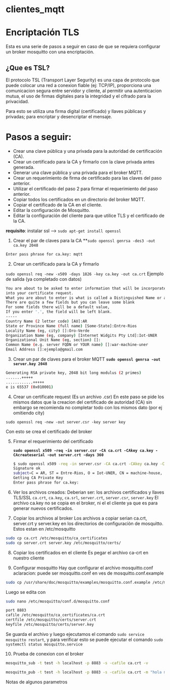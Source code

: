 # clientes_mqtt

# Encriptación TLS
Esta es una serie de pasos a seguir en caso de que se requiera configurar un broker mosquitto con una encriptación.

## ¿Que es TSL?

El protocolo TSL (Transport Layer Segurity) es una capa de protocolo que puede colocar una red a conexion fiable (ej: TCP/IP), proporciona una comunicacion segura entre servidor y cliente, al permitir una autenticacion mutua, el uso de firmas digitales para la integridad y el cifrado para la privacidad. 

Para esto se utiliza una firma digital (certificado) y llaves públicas y privadas; para encriptar y desencriptar el mensaje.

# Pasos a seguir:

- Crear una clave pública y una privada para la autoridad de certificación (CA).
- Crear un certificado para la CA y firmarlo con la clave privada antes generada.
- Generar una clave pública y una privada para el broker MQTT.
- Crear un requerimiento de firma de certificado para las claves del paso anterior.
- Utilizar el certificado del paso 2 para firmar el requerimiento del paso anterior.
- Copiar todos los certificados en un directorio del broker MQTT.
- Copiar el certificado de la CA en el cliente.
- Editar la configuración de Mosquitto.
- Editar la configuración del cliente para que utilice TLS y el certificado de la CA.


**requisito**: instalar ssl —> `sudo apt-get install openssl`

1. Crear el par de claves para la CA
**`sudo openssl genrsa -des3 -out ca.key 2048`
```bash
Enter pass phrase for ca.key: mqtt 
```
2. Crear un certificado para la CA y firmarlo

`sudo openssl req -new -x509 -days 1826 -key ca.key -out ca.crt`
Ejemplo de salida (ya completado con datos)
```bash
You are about to be asked to enter information that will be incorporated
into your certificate request.
What you are about to enter is what is called a Distinguished Name or a DN.
There are quite a few fields but you can leave some blank
For some fields there will be a default value,
If you enter '.', the field will be left blank.
-----
Country Name (2 letter code) [AU]:AR
State or Province Name (full name) [Some-State]:Entre-Rios
Locality Name (eg, city) []:Oro-Verde
Organization Name (eg, company) [Internet Widgits Pty Ltd]:Iot-UNER
Organizational Unit Name (eg, section) []:
Common Name (e.g. server FQDN or YOUR name) []:war-machine-uner  
Email Address []:ejemplo@gmail.com
```

3. Crear un par de claves para el broker MQTT
**`sudo openssl genrsa -out server.key 2048`**

```bash
Generating RSA private key, 2048 bit long modulus (2 primes)
.......+++++
............+++++
e is 65537 (0x010001)
```

4. Crear un certificate request
(Es un archivo .csr)
En este paso se pide los mismos datos que la creacion del certificado de autoridad (CA) sin embargo se recomienda no completar todo con los mismos dato (por ej omitiendo city)

`sudo openssl req -new -out server.csr -key server key`

Con esto se crea el certificado del broker

5. Firmar el requerimiento del certificado
    
    **`sudo openssl x509 -req -in server.csr -CA ca.crt -CAkey ca.key -CAcreateserial -out server.crt -days 360`**
    
    ```bash
    $ sudo openssl x509 -req -in server.csr -CA ca.crt -CAkey ca.key -CAcreateserial -out server.crt -days 360
    Signature ok
    subject=C = AR, ST = Entre-Rios, O = Iot-UNER, CN = machine-house, emailAddress = andresvenialgo15@gmail.com
    Getting CA Private Key
    Enter pass phrase for ca.key:
    ```
    
6. Ver los archivos creados:
Deberian ser: los archivos certificados y llaves TLS/SSL
`ca.crt`, `ca.key`, `ca.srl`, `server.crt`, `server.csr`, `server.key` 
El archivo ca.key no se copia en el broker, ni el el cliente ya que es para generar nuevos certificados.

7. Copiar los archivos al broker
Los archivos a copiar serian ca.crt, server.crt y server.key en los directorios de configuraciòn de mosquitto. Estos estan en /etc/mosquitto 

```bash
sudo cp ca.crt /etc/mosquitto/ca_certificates
sudo cp server.crt server.key /etc/mosquitto/certs/
```

8. Copiar los certificados en el cliente
Es pegar el archivo ca-crt en nuestro cliente

9. Configurar mosquitto
Hay que configurar el archivo mosquitto.conf
aclaracion: puede ser mosquitto.conf en ves de mosquitto.conf.example

```bash
sudo cp /usr/share/doc/mosquitto/examples/mosquitto.conf.example /etc/mosquitto/conf.d/mosquitto.conf
```

Luego se edita con 

```bash
sudo nano /etc/mosquitto/conf.d/mosquitto.conf
```

```bash
port 8883 
cafile /etc/mosquitto/ca_certificates/ca.crt
certfile /etc/mosquitto/certs/server.crt
keyfile /etc/mosquitto/certs/server.key
```

Se guarda el archivo y luego ejecutamos el comando `sudo service mosquitto restart`, y para verificar esto se puede ejecutar el comando `sudo systemctl status mosquitto.service` 

10. Prueba de conexion con el broker

```bash
mosquitto_sub -t test -h localhost -p 8883 -s -cafile ca.crt -v
```

```bash
mosquitto_pub -t test -h localhost -p 8883 -s -cafile ca.crt -m "hola mundo" 
```

Notas de algunos parametros
